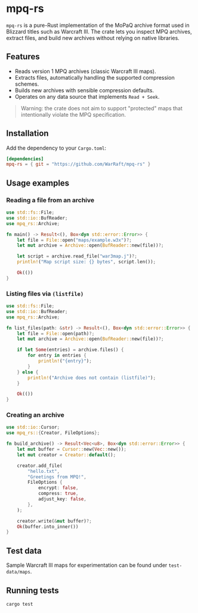# mpq-rs

`mpq-rs` is a pure-Rust implementation of the MoPaQ archive format used in Blizzard titles such as Warcraft III. The crate lets you inspect MPQ archives, extract files, and build new archives without relying on native libraries.

## Features
- Reads version 1 MPQ archives (classic Warcraft III maps).
- Extracts files, automatically handling the supported compression schemes.
- Builds new archives with sensible compression defaults.
- Operates on any data source that implements `Read + Seek`.

> Warning: the crate does not aim to support "protected" maps that intentionally violate the MPQ specification.

## Installation

Add the dependency to your `Cargo.toml`:

```toml
[dependencies]
mpq-rs = { git = "https://github.com/WarRaft/mpq-rs" }
```

## Usage examples

### Reading a file from an archive

```rust
use std::fs::File;
use std::io::BufReader;
use mpq_rs::Archive;

fn main() -> Result<(), Box<dyn std::error::Error>> {
    let file = File::open("maps/example.w3x")?;
    let mut archive = Archive::open(BufReader::new(file))?;

    let script = archive.read_file("war3map.j")?;
    println!("Map script size: {} bytes", script.len());

    Ok(())
}
```

### Listing files via `(listfile)`

```rust
use std::fs::File;
use std::io::BufReader;
use mpq_rs::Archive;

fn list_files(path: &str) -> Result<(), Box<dyn std::error::Error>> {
    let file = File::open(path)?;
    let mut archive = Archive::open(BufReader::new(file))?;

    if let Some(entries) = archive.files() {
        for entry in entries {
            println!("{entry}");
        }
    } else {
        println!("Archive does not contain (listfile)");
    }

    Ok(())
}
```

### Creating an archive

```rust
use std::io::Cursor;
use mpq_rs::{Creator, FileOptions};

fn build_archive() -> Result<Vec<u8>, Box<dyn std::error::Error>> {
    let mut buffer = Cursor::new(Vec::new());
    let mut creator = Creator::default();

    creator.add_file(
        "hello.txt",
        "Greetings from MPQ!",
        FileOptions {
            encrypt: false,
            compress: true,
            adjust_key: false,
        },
    );

    creator.write(&mut buffer)?;
    Ok(buffer.into_inner())
}
```

## Test data

Sample Warcraft III maps for experimentation can be found under `test-data/maps`.

## Running tests

```bash
cargo test
```
